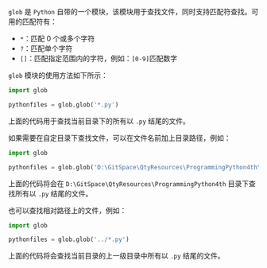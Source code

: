 `glob` 是 `Python` 自带的一个模块，该模块用于查找文件，同时支持匹配符查找。可用的匹配符有：

+ `*`：匹配 0 个或多个字符
+ `?`：匹配单个字符
+ `[]`：匹配指定范围内的字符，例如：`[0-9]`匹配数字

`glob` 模块的使用方法如下所示：

```python
import glob

pythonfiles = glob.glob('*.py')
```

上面的代码用于查找当前目录下的所有以 `.py` 结尾的文件。

如果需要在自定目录下查找文件，可以在文件名前加上目录路径，例如：

```python
import glob

pythonfiles = glob.glob('D:\GitSpace\QtyResources\ProgrammingPython4th\*.py')
```

上面的代码将会在 `D:\GitSpace\QtyResources\ProgrammingPython4th` 目录下查找所有以 `.py` 结尾的文件。

也可以查找相对路径上的文件，例如：

```python
import glob

pythonfiles = glob.glob('../*.py')
```

上面的代码将会查找当前目录的上一级目录中所有以 `.py` 结尾的文件。